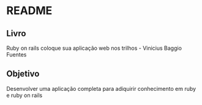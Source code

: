 # README

## Livro


  Ruby on rails coloque sua aplicação web nos trilhos - Vinicius Baggio Fuentes


## Objetivo


  Desenvolver uma aplicação completa para adiquirir conhecimento em ruby e ruby on rails
